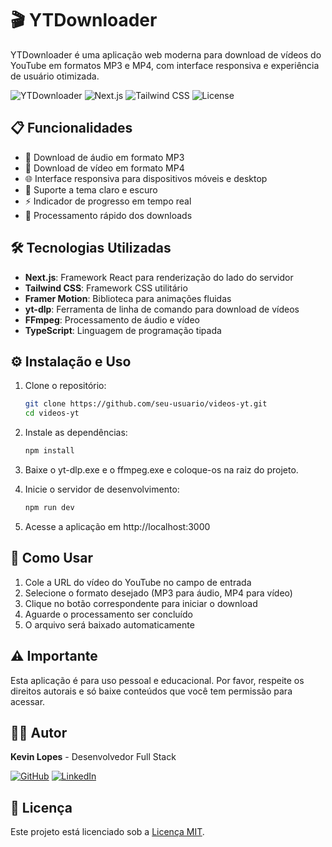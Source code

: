 # 🎬 YTDownloader

YTDownloader é uma aplicação web moderna para download de vídeos do YouTube em formatos MP3 e MP4, com interface responsiva e experiência de usuário otimizada.

![YTDownloader](https://img.shields.io/badge/YTDownloader-1.0.0-blue)
![Next.js](https://img.shields.io/badge/Next.js-14.2.3-black)
![Tailwind CSS](https://img.shields.io/badge/Tailwind-3.3.0-38B2AC)
![License](https://img.shields.io/badge/License-MIT-green)

## 📋 Funcionalidades

- 🎵 Download de áudio em formato MP3
- 🎥 Download de vídeo em formato MP4
- 🌐 Interface responsiva para dispositivos móveis e desktop
- 🌙 Suporte a tema claro e escuro
- ⚡ Indicador de progresso em tempo real
- 💾 Processamento rápido dos downloads

## 🛠️ Tecnologias Utilizadas

- **Next.js**: Framework React para renderização do lado do servidor
- **Tailwind CSS**: Framework CSS utilitário
- **Framer Motion**: Biblioteca para animações fluidas
- **yt-dlp**: Ferramenta de linha de comando para download de vídeos
- **FFmpeg**: Processamento de áudio e vídeo
- **TypeScript**: Linguagem de programação tipada

## ⚙️ Instalação e Uso

1. Clone o repositório:

   ```bash
   git clone https://github.com/seu-usuario/videos-yt.git
   cd videos-yt
   ```

2. Instale as dependências:

   ```bash
   npm install
   ```

3. Baixe o yt-dlp.exe e o ffmpeg.exe e coloque-os na raiz do projeto.

4. Inicie o servidor de desenvolvimento:

   ```bash
   npm run dev
   ```

5. Acesse a aplicação em http://localhost:3000

## 📱 Como Usar

1. Cole a URL do vídeo do YouTube no campo de entrada
2. Selecione o formato desejado (MP3 para áudio, MP4 para vídeo)
3. Clique no botão correspondente para iniciar o download
4. Aguarde o processamento ser concluído
5. O arquivo será baixado automaticamente

## ⚠️ Importante

Esta aplicação é para uso pessoal e educacional. Por favor, respeite os direitos autorais e só baixe conteúdos que você tem permissão para acessar.

## 👨‍💻 Autor

**Kevin Lopes** - Desenvolvedor Full Stack

[![GitHub](https://img.shields.io/badge/GitHub-KevinLopes23-181717?style=for-the-badge&logo=github)](https://github.com/KevinLopes23)
[![LinkedIn](https://img.shields.io/badge/LinkedIn-Kevin_Lopes-0077B5?style=for-the-badge&logo=linkedin)](https://linkedin.com/in/kevin-lopes-151797221/)

## 📄 Licença

Este projeto está licenciado sob a [Licença MIT](LICENSE).
